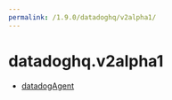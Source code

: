 ```yaml
---
permalink: /1.9.0/datadoghq/v2alpha1/
---
```


# datadoghq.v2alpha1



* [datadogAgent](datadogAgent.md)
